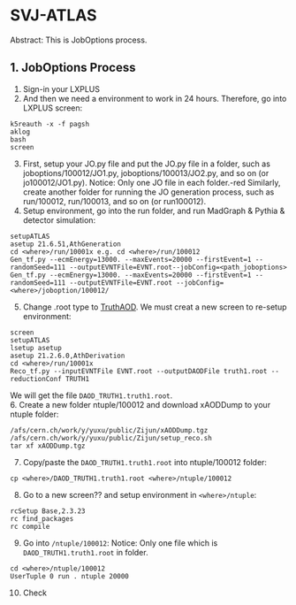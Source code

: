 # SVJ-ATLAS
Abstract: This is JobOptions process.


## 1. JobOptions Process
1. Sign-in your LXPLUS
2. And then we need a environment to work in 24 hours. Therefore, go into LXPLUS screen:  
```
k5reauth -x -f pagsh
aklog
bash
screen
```
3. First, setup your JO.py file and put the JO.py file in a folder, such as joboptions/100012/JO1.py, joboptions/100013/JO2.py, and so on (or jo100012/JO1.py). Notice: Only one JO file in each folder.-red
Similarly, create another folder for running the JO generation process, such as run/100012, run/100013, and so on (or run100012).
4. Setup environment, go into the run folder, and run MadGraph & Pythia & detector simulation:
```
setupATLAS
asetup 21.6.51,AthGeneration
cd <where>/run/10001x e.g. cd <where>/run/100012
Gen_tf.py --ecmEnergy=13000. --maxEvents=20000 --firstEvent=1 --randomSeed=111 --outputEVNTFile=EVNT.root--jobConfig=<path_joboptions>
Gen_tf.py --ecmEnergy=13000. --maxEvents=20000 --firstEvent=1 --randomSeed=111 --outputEVNTFile=EVNT.root --jobConfig=<where>/joboption/100012/
```
5. Change .root type to [TruthAOD](https://twiki.cern.ch/twiki/bin/viewauth/AtlasProtected/TruthDAOD). We must creat a new screen to re-setup environment:
```
screen
setupATLAS
lsetup asetup
asetup 21.2.6.0,AthDerivation
cd <where>/run/10001x
Reco_tf.py --inputEVNTFile EVNT.root --outputDAODFile truth1.root --reductionConf TRUTH1
```
We will get the file `DAOD_TRUTH1.truth1.root`.  
6. Create a new folder ntuple/100012 and download xAODDump to your ntuple folder:
```
/afs/cern.ch/work/y/yuxu/public/Zijun/xAODDump.tgz
/afs/cern.ch/work/y/yuxu/public/Zijun/setup_reco.sh
tar xf xAODDump.tgz
```
7. Copy/paste the `DAOD_TRUTH1.truth1.root` into ntuple/100012 folder:
```
cp <where>/DAOD_TRUTH1.truth1.root <where>/ntuple/100012
```
8. Go to a new screen?? and setup environment in `<where>/ntuple`:
```
rcSetup Base,2.3.23
rc find_packages
rc compile
```
9. Go into `/ntuple/100012`: Notice: Only one file which is `DAOD_TRUTH1.truth1.root` in folder.
```
cd <where>/ntuple/100012
UserTuple 0 run . ntuple 20000
```
10. Check
